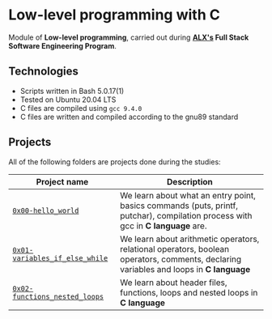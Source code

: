 # Low-level programming with C

Module of **Low-level programming**, carried out during **[ALX's](https://www.alxafrica.com/) Full Stack Software Engineering Program**.

## Technologies
* Scripts written in Bash 5.0.17(1)
* Tested on Ubuntu 20.04 LTS
* C files are compiled using `gcc 9.4.0`
* C files are written and compiled according to the gnu89 standard

## Projects
All of the following folders are projects done during the studies:

| Project name | Description |
| ------------ | ----------- |
| [`0x00-hello_world`](https://github.com/rmutegeki/alx-low_level_programming/tree/master/0x00-hello_world) | We learn about what an entry point, basics commands (puts, printf, putchar), compilation process with gcc in **C language** are. |
| [`0x01-variables_if_else_while`](https://github.com/rmutegeki/alx-low_level_programming/tree/master/0x01-variables_if_else_while) | We learn about arithmetic operators, relational operators, boolean operators, comments, declaring variables and loops in **C language** |
| [`0x02-functions_nested_loops`](https://github.com/rmutegeki/alx-low_level_programming/tree/master/0x02-functions_nested_loops) | We learn about header files, functions, loops and nested loops in **C language** |
